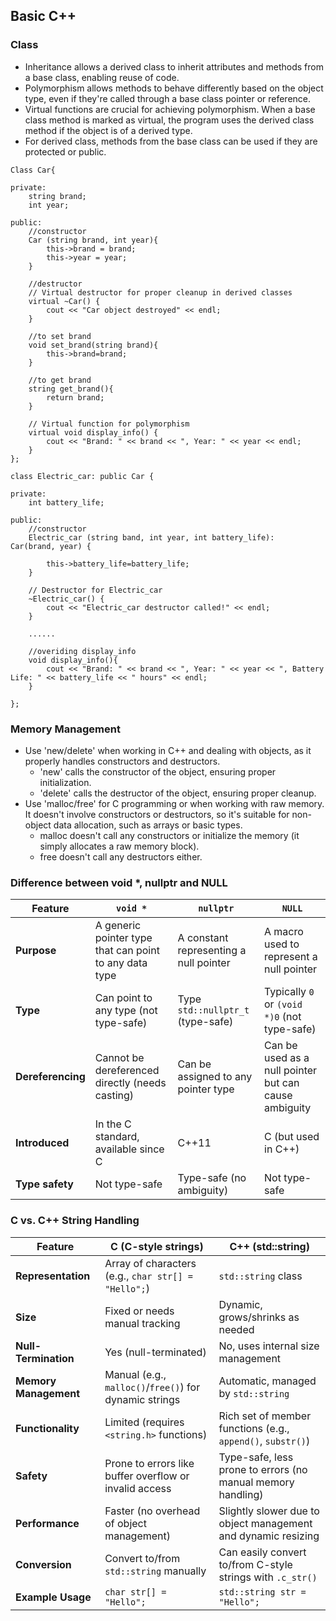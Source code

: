 ## Basic C++

### Class

- Inheritance allows a derived class to inherit attributes and methods from a base class, enabling reuse of code.
- Polymorphism allows methods to behave differently based on the object type, even if they're called through a base class pointer or reference.
- Virtual functions are crucial for achieving polymorphism. When a base class method is marked as virtual, the program uses the derived class method if the object is of a derived type.
- For derived class, methods from the base class can be used if they are protected or public.

```
Class Car{

private:
    string brand;
    int year;

public:
    //constructor
    Car (string brand, int year){
        this->brand = brand;
        this->year = year;
    }

    //destructor
    // Virtual destructor for proper cleanup in derived classes
    virtual ~Car() {
        cout << "Car object destroyed" << endl;
    }

    //to set brand
    void set_brand(string brand){
        this->brand=brand;
    }

    //to get brand
    string get_brand(){
        return brand;
    }

    // Virtual function for polymorphism
    virtual void display_info() {
        cout << "Brand: " << brand << ", Year: " << year << endl;
    }
};

class Electric_car: public Car {

private:
    int battery_life;

public:
    //constructor
    Electric_car (string band, int year, int battery_life):  Car(brand, year) {
       
        this->battery_life=battery_life;
    }

    // Destructor for Electric_car
    ~Electric_car() {
        cout << "Electric_car destructor called!" << endl;
    }

    ......

    //overiding display_info
    void display_info(){
        cout << "Brand: " << brand << ", Year: " << year << ", Battery Life: " << battery_life << " hours" << endl;
    }

};
```

### Memory Management
- Use 'new/delete' when working in C++ and dealing with objects, as it properly handles constructors and destructors.
    - 'new' calls the constructor of the object, ensuring proper initialization.
    - 'delete' calls the destructor of the object, ensuring proper cleanup.
- Use 'malloc/free' for C programming or when working with raw memory. It doesn't involve constructors or destructors, so it's suitable for non-object data allocation, such as arrays or basic types.
    - malloc doesn't call any constructors or initialize the memory (it simply allocates a raw memory block).
    - free doesn't call any destructors either.

### Difference between void *, nullptr and NULL
| Feature                | `void *`                            | `nullptr`                             | `NULL`                         |
|------------------------|-------------------------------------|---------------------------------------|--------------------------------|
| **Purpose**            | A generic pointer type that can point to any data type | A constant representing a null pointer | A macro used to represent a null pointer |
| **Type**               | Can point to any type (not type-safe)           | Type `std::nullptr_t` (type-safe)     | Typically `0` or `(void *)0` (not type-safe) |
| **Dereferencing**      | Cannot be dereferenced directly (needs casting) | Can be assigned to any pointer type   | Can be used as a null pointer but can cause ambiguity |
| **Introduced**         | In the C standard, available since C | C++11                                 | C (but used in C++)           |
| **Type safety**        | Not type-safe                        | Type-safe (no ambiguity)              | Not type-safe                 |

### C vs. C++ String Handling
| Feature                 | C (C-style strings)                                    | C++ (std::string)                                          |
|-------------------------|--------------------------------------------------------|------------------------------------------------------------|
| **Representation**      | Array of characters (e.g., `char str[] = "Hello";`)    | `std::string` class                                        |
| **Size**                | Fixed or needs manual tracking                         | Dynamic, grows/shrinks as needed                           |
| **Null-Termination**    | Yes (null-terminated)                                  | No, uses internal size management                          |
| **Memory Management**   | Manual (e.g., `malloc()`/`free()`) for dynamic strings | Automatic, managed by `std::string`                        |
| **Functionality**       | Limited (requires `<string.h>` functions)              | Rich set of member functions (e.g., `append()`, `substr()`)|
| **Safety**              | Prone to errors like buffer overflow or invalid access | Type-safe, less prone to errors (no manual memory handling)|
| **Performance**         | Faster (no overhead of object management)              | Slightly slower due to object management and dynamic resizing |
| **Conversion**          | Convert to/from `std::string` manually                 | Can easily convert to/from C-style strings with `.c_str()` |
| **Example Usage**       | `char str[] = "Hello";`                                | `std::string str = "Hello";`                      |
